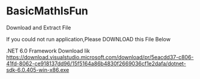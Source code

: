 # BasicMathIsFun


Download and Extract File

If you could not run application,Please DOWNLOAD this File Below

.NET 6.0 Framework Download lik
https://download.visualstudio.microsoft.com/download/pr/5eacdd37-c806-41fd-8062-ce918137dd96/15f5164a86b4830f2669036cf1e2dafa/dotnet-sdk-6.0.405-win-x86.exe
